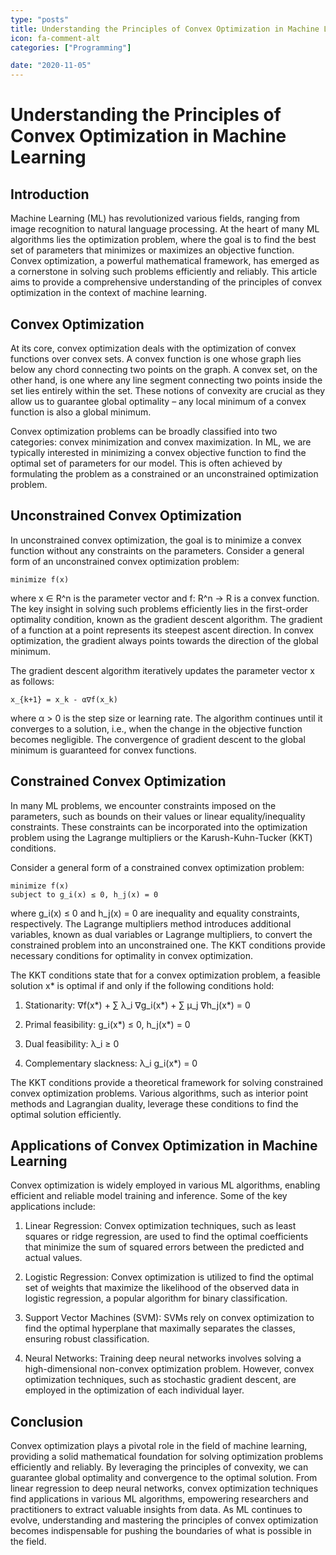 ```yaml
---
type: "posts"
title: Understanding the Principles of Convex Optimization in Machine Learning
icon: fa-comment-alt
categories: ["Programming"]

date: "2020-11-05"
---
```




# Understanding the Principles of Convex Optimization in Machine Learning

## Introduction

Machine Learning (ML) has revolutionized various fields, ranging from image recognition to natural language processing. At the heart of many ML algorithms lies the optimization problem, where the goal is to find the best set of parameters that minimizes or maximizes an objective function. Convex optimization, a powerful mathematical framework, has emerged as a cornerstone in solving such problems efficiently and reliably. This article aims to provide a comprehensive understanding of the principles of convex optimization in the context of machine learning.

## Convex Optimization

At its core, convex optimization deals with the optimization of convex functions over convex sets. A convex function is one whose graph lies below any chord connecting two points on the graph. A convex set, on the other hand, is one where any line segment connecting two points inside the set lies entirely within the set. These notions of convexity are crucial as they allow us to guarantee global optimality – any local minimum of a convex function is also a global minimum.

Convex optimization problems can be broadly classified into two categories: convex minimization and convex maximization. In ML, we are typically interested in minimizing a convex objective function to find the optimal set of parameters for our model. This is often achieved by formulating the problem as a constrained or an unconstrained optimization problem.

## Unconstrained Convex Optimization

In unconstrained convex optimization, the goal is to minimize a convex function without any constraints on the parameters. Consider a general form of an unconstrained convex optimization problem:

```
minimize f(x)
```

where x ∈ R^n is the parameter vector and f: R^n → R is a convex function. The key insight in solving such problems efficiently lies in the first-order optimality condition, known as the gradient descent algorithm. The gradient of a function at a point represents its steepest ascent direction. In convex optimization, the gradient always points towards the direction of the global minimum.

The gradient descent algorithm iteratively updates the parameter vector x as follows:

```
x_{k+1} = x_k - α∇f(x_k)
```

where α > 0 is the step size or learning rate. The algorithm continues until it converges to a solution, i.e., when the change in the objective function becomes negligible. The convergence of gradient descent to the global minimum is guaranteed for convex functions.

## Constrained Convex Optimization

In many ML problems, we encounter constraints imposed on the parameters, such as bounds on their values or linear equality/inequality constraints. These constraints can be incorporated into the optimization problem using the Lagrange multipliers or the Karush-Kuhn-Tucker (KKT) conditions.

Consider a general form of a constrained convex optimization problem:

```
minimize f(x)
subject to g_i(x) ≤ 0, h_j(x) = 0
```

where g_i(x) ≤ 0 and h_j(x) = 0 are inequality and equality constraints, respectively. The Lagrange multipliers method introduces additional variables, known as dual variables or Lagrange multipliers, to convert the constrained problem into an unconstrained one. The KKT conditions provide necessary conditions for optimality in convex optimization.

The KKT conditions state that for a convex optimization problem, a feasible solution x* is optimal if and only if the following conditions hold:

1. Stationarity: ∇f(x*) + ∑ λ_i ∇g_i(x*) + ∑ μ_j ∇h_j(x*) = 0

2. Primal feasibility: g_i(x*) ≤ 0, h_j(x*) = 0

3. Dual feasibility: λ_i ≥ 0

4. Complementary slackness: λ_i g_i(x*) = 0

The KKT conditions provide a theoretical framework for solving constrained convex optimization problems. Various algorithms, such as interior point methods and Lagrangian duality, leverage these conditions to find the optimal solution efficiently.

## Applications of Convex Optimization in Machine Learning

Convex optimization is widely employed in various ML algorithms, enabling efficient and reliable model training and inference. Some of the key applications include:

1. Linear Regression: Convex optimization techniques, such as least squares or ridge regression, are used to find the optimal coefficients that minimize the sum of squared errors between the predicted and actual values.

2. Logistic Regression: Convex optimization is utilized to find the optimal set of weights that maximize the likelihood of the observed data in logistic regression, a popular algorithm for binary classification.

3. Support Vector Machines (SVM): SVMs rely on convex optimization to find the optimal hyperplane that maximally separates the classes, ensuring robust classification.

4. Neural Networks: Training deep neural networks involves solving a high-dimensional non-convex optimization problem. However, convex optimization techniques, such as stochastic gradient descent, are employed in the optimization of each individual layer.

## Conclusion

Convex optimization plays a pivotal role in the field of machine learning, providing a solid mathematical foundation for solving optimization problems efficiently and reliably. By leveraging the principles of convexity, we can guarantee global optimality and convergence to the optimal solution. From linear regression to deep neural networks, convex optimization techniques find applications in various ML algorithms, empowering researchers and practitioners to extract valuable insights from data. As ML continues to evolve, understanding and mastering the principles of convex optimization becomes indispensable for pushing the boundaries of what is possible in the field.